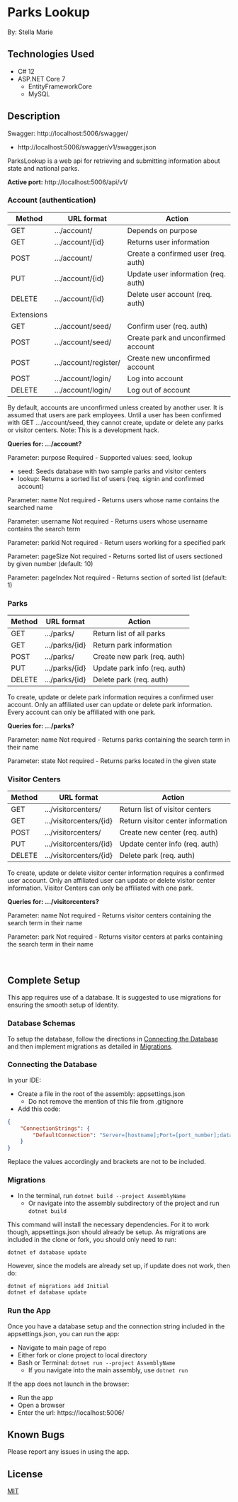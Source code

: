 # Parks Lookup

By: Stella Marie

## Technologies Used
- C# 12
- ASP.NET Core 7
  - EntityFrameworkCore
  - MySQL

## Description

Swagger: http://localhost:5006/swagger/
+ http://localhost:5006/swagger/v1/swagger.json

ParksLookup is a web api for retrieving and submitting information about state and national parks.

**Active port:** http://localhost:5006/api/v1/

### Account (authentication)
| Method    | URL format            | Action                                |
| --------- | --------------------- | ------------------------------------- |
| GET       | .../account/          | Depends on purpose                    |
| GET       | .../account/{id}      | Returns user information              |
| POST      | .../account/          | Create a confirmed user (req. auth)   |
| PUT       | .../account/{id}      | Update user information (req. auth)   |
| DELETE    | .../account/{id}      | Delete user account (req. auth)       |
| Extensions                                                                |
| GET       | .../account/seed/     | Confirm user (req. auth)              |
| POST      | .../account/seed/     | Create park and unconfirmed account   |
| POST      | .../account/register/ | Create new unconfirmed account        |
| POST      | .../account/login/    | Log into account                      |
| DELETE    | .../account/login/    | Log out of account                    |

By default, accounts are unconfirmed unless created by another user. It is assumed that users are park employees. Until a user has been confirmed with GET .../account/seed, they cannot create, update or delete any parks or visitor centers. Note: This is a development hack.

**Queries for: .../account?**

Parameter: purpose
Required - Supported values: seed, lookup
- seed: Seeds database with two sample parks and visitor centers
- lookup: Returns a sorted list of users (req. signin and confirmed account)

Parameter: name
Not required - Returns users whose name contains the searched name

Parameter: username
Not required - Returns users whose username contains the search term

Parameter: parkid
Not required - Return users working for a specified park

Parameter: pageSize
Not required - Returns sorted list of users sectioned by given number (default: 10)

Parameter: pageIndex
Not required - Returns section of sorted list (default: 1)

### Parks
| Method    | URL format        | Action                        |
| --------- | ----------------- | ----------------------------- |
| GET       | .../parks/        | Return list of all parks      |
| GET       | .../parks/{id}    | Return park information       |
| POST      | .../parks/        | Create new park (req. auth)   |
| PUT       | .../parks/{id}    | Update park info (req. auth)  |
| DELETE    | .../parks/{id}    | Delete park (req. auth)       |

To create, update or delete park information requires a confirmed user account. Only an affiliated user can update or delete park information. Every account can only be affiliated with one park.

**Queries for: .../parks?**

Parameter: name
Not required - Returns parks containing the search term in their name

Parameter: state
Not required - Returns parks located in the given state

### Visitor Centers
| Method    | URL format                | Action                            |
| --------- | ------------------------- | --------------------------------- |
| GET       | .../visitorcenters/       | Return list of visitor centers    |
| GET       | .../visitorcenters/{id}   | Return visitor center information |
| POST      | .../visitorcenters/       | Create new center (req. auth)     |
| PUT       | .../visitorcenters/{id}   | Update center info (req. auth)    |
| DELETE    | .../visitorcenters/{id}   | Delete park (req. auth)           |

To create, update or delete visitor center information requires a confirmed user account. Only an affiliated user can update or delete visitor center information. Visitor Centers can only be affiliated with one park.

**Queries for: .../visitorcenters?**

Parameter: name
Not required - Returns visitor centers containing the search term in their name

Parameter: park
Not required - Returns visitor centers at parks containing the search term in their name

<br>

## Complete Setup

This app requires use of a database. It is suggested to use migrations for ensuring the smooth setup of Identity.

### Database Schemas

To setup the database, follow the directions in [Connecting the Database](#connecting-the-database) and then implement migrations as detailed in [Migrations](#migrations).

### Connecting the Database

In your IDE:
- Create a file in the root of the assembly: appsettings.json
  - Do not remove the mention of this file from .gitignore
- Add this code:

```json
{
    "ConnectionStrings": {
        "DefaultConnection": "Server=[hostname];Port=[port_number];database=[database_name];uid=[username];pwd=[password]"
    }
}
```

Replace the values accordingly and brackets are not to be included.

### Migrations

- In the terminal, run ```dotnet build --project AssemblyName```
  - Or navigate into the assembly subdirectory of the project and run ```dotnet build```

This command will install the necessary dependencies. For it to work though, appsettings.json should already be setup. As migrations are included in the clone or fork, you should only need to run:

```dotnet ef database update```

However, since the models are already set up, if update does not work, then do:

```bash
dotnet ef migrations add Initial
dotnet ef database update
```

### Run the App

Once you have a database setup and the connection string included in the appsettings.json, you can run the app:

- Navigate to main page of repo
- Either fork or clone project to local directory
- Bash or Terminal: ```dotnet run --project AssemblyName```
  - If you navigate into the main assembly, use ```dotnet run```

If the app does not launch in the browser:
- Run the app
- Open a browser
- Enter the url: https://localhost:5006/

## Known Bugs

Please report any issues in using the app.

## License

[MIT](https://choosealicense.com/licenses/mit/)